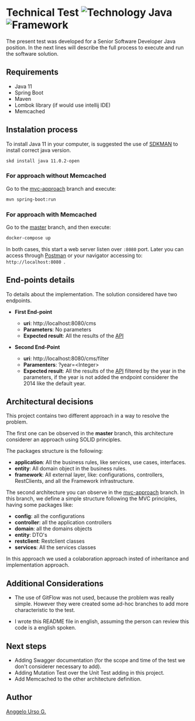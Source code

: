 # Technical Test ![Technology Java](https://img.shields.io/badge/Java-11-green) ![Framework](https://img.shields.io/badge/SpringBoot-2.7.0_SNAPSHOT-blue)

The present test was developed for a Senior Software Developer Java position. In the next lines will describe
the full process to execute and run the software solution.

## Requirements

 - Java 11
 - Spring Boot
 - Maven
 - Lombok library (if would use intellij IDE)
 - Memcached

## Instalation process

To install Java 11 in your computer, is suggested the use of [SDKMAN](https://sdkman.io) to install correct java version.

```bash
skd install java 11.0.2-open
```

### For approach without Memcached

Go to the [mvc-approach](https://github.com/aursog/scio-test/tree/mvc-approach) branch and execute:

```bash
mvn spring-boot:run
```

### For approach with Memcached

Go to the [master](https://github.com/aursog/scio-test/tree/master) branch, and then execute:

```bash
docker-compose up
```

In both cases, this start a web server listen over <code>:8080</code> port. Later you can access through [Postman](https://postman.com)
or your navigator accessing to: <code>http://localhost:8080 </code>.


## End-points details

To details about the implementation. The solution considered have two endpoints.

 - **First End-point**
    - **uri**: http://localhost:8080/cms
    - **Parameters**: No parameters
    - **Expected result**: All the results of the [API](https://www.healthit.gov/data/open-api?source=Meaningful-Use-Acceleration-Scorecard.csv)

 - **Second End-Point**
    - **uri**: http://localhost:8080/cms/filter
    - **Paramenters**: ?year=\<Integer\> 
    - **Expected result**: All the results of the [API](https://www.healthit.gov/data/open-api?source=Meaningful-Use-Acceleration-Scorecard.csv) filtered by the year
    in the parameters, if the year is not added the endpoint considerer the 2014 like the default year.
      
## Architectural decisions

This project contains two different approach in a way to resolve the problem.

The first one can be observed in the **master** branch, this architecture considerer an approach using SOLID principles.

The packages structure is the following:

 - **application**:  All the business rules, like services, use cases, interfaces.
 - **entity**: All domain object in the business rules.
 - **framework**: All external layer, like: configurations, controllers, RestClients, and all the Framework infrastructure.

The second architecture you can observe in the [mvc-approach](https://github.com/aursog/scio-test/tree/mvc-approach) branch.
In this branch, we define a simple structure following the MVC principles, having some packages like:

 - **config**: all the configurations
 - **controller**: all the application controllers
 - **domain**: all the domains objects
 - **entity**: DTO's
 - **restclient**: Restclient classes
 - **services**: All the services classes

In this approach we used a colaboration approach insted of inheritance and implementation approach.

## Additional Considerations

- The use of GitFlow was not used, because the problem was really simple. 
  However they were created some ad-hoc branches to add more characteristic to the test.
  
- I wrote this README file in english, assuming the person can review this code is a english spoken.

## Next steps
 
 * Adding Swagger documentation (for the scope and time of the test we don't considerer necessary to add).
 * Adding Mutation Test over the Unit Test adding in this project.
 * Add Memcached to the other architecture definition.

## Author

[Anggelo Urso G.](mailto:anggelo.urso@gmail.com)